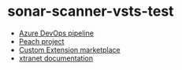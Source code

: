 # sonar-scanner-vsts-test

* [Azure DevOps pipeline](https://dev.azure.com/sonar-testing/sonar-scanner-vsts-test/_build?definitionId=3)
* [Peach project](https://peach.aws-prd.sonarsource.com/dashboard?id=SampleNetSolution)
* [Custom Extension marketplace](https://marketplace.visualstudio.com/manage/publishers/sonar-testing)
* [xtranet documentation](https://xtranet-sonarsource.atlassian.net/wiki/spaces/SSG/pages/2298478636/Azure+DevOps+extension+for+SonarQube+SonarCloud)
